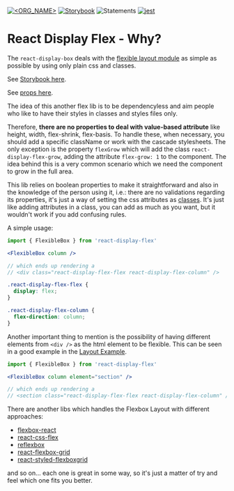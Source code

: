 [![<ORG_NAME>](https://circleci.com/gh/wellgrisa/react-display-flex.svg?style=shield)](https://app.circleci.com/pipelines/github/wellgrisa/react-display-flex)
[![Storybook](https://cdn.jsdelivr.net/gh/storybookjs/brand@master/badge/badge-storybook.svg)](https://wellgrisa.github.io/react-display-flex/)
![Statements](https://img.shields.io/badge/Coverage-100%25-brightgreen.svg)
[![jest](https://jestjs.io/img/jest-badge.svg)](https://github.com/facebook/jest)

# React Display Flex - Why?

The `react-display-box` deals with the [flexible layout module](https://www.w3.org/TR/css-flexbox-1/) as simple as possible by using only plain css and classes.

See [Storybook here](https://wellgrisa.github.io/react-display-flex/).

See [props here](https://wellgrisa.github.io/react-display-flex/?path=/story/props--page).

The idea of this another flex lib is to be dependencyless and aim people who like to have their styles in classes and styles files only.

Therefore, **there are no properties to deal with value-based attribute** like height, width, flex-shrink, flex-basis. To handle these, when necessary, you should add a specific className or work with the cascade stylesheets. The only exception is the property `flexGrow` which will add the class `react-display-flex-grow`, adding the attribute `flex-grow: 1` to the component. The idea behind this is a very common scenario which we need the component to grow in the full area.

This lib relies on boolean properties to make it straightforward and also in the knowledge of the person using it, i.e.: there are no validations regarding its properties, it's just a way of setting the css attributes as [classes](https://github.com/wellgrisa/react-display-flex/blob/main/src/react-display.css). It's just like adding attributes in a class, you can add as much as you want, but it wouldn't work if you add confusing rules.

A simple usage:

```jsx
import { FlexibleBox } from 'react-display-flex'

<FlexibleBox column />

// which ends up rendering a
// <div class="react-display-flex-flex react-display-flex-column" />
```

```css
.react-display-flex-flex {
  display: flex;
}

.react-display-flex-column {
  flex-direction: column;
}
```

Another important thing to mention is the possibility of having different elements from `<div />` as the html element to be flexible. This can be seen in a good example in the [Layout Example](https://wellgrisa.github.io/react-display-flex/?path=/story/layout-example--page).

```jsx
import { FlexibleBox } from 'react-display-flex'

<FlexibleBox column element="section" />

// which ends up rendering a
// <section class="react-display-flex-flex react-display-flex-column" />
```

There are another libs which handles the Flexbox Layout with different approaches:

- [flexbox-react](https://github.com/nachoaIvarez/flexbox-react)
- [react-css-flex](https://github.com/bikk-uk/react-css-flex)
- [reflexbox](https://github.com/jxnblk/reflexbox)
- [react-flexbox-grid](https://github.com/roylee0704/react-flexbox-grid)
- [react-styled-flexboxgrid](https://www.npmjs.com/package/react-styled-flexboxgrid)

and so on... each one is great in some way, so it's just a matter of try and feel which one fits you better.
